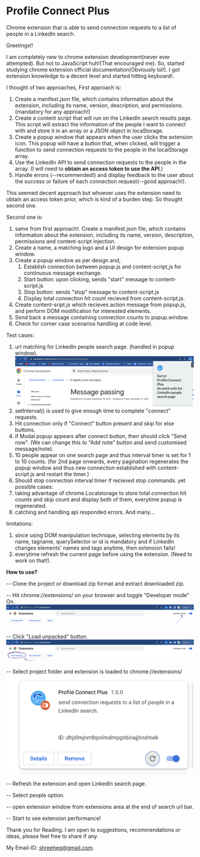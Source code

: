 # Profile Connect Plus
Chrome extension that is able to send connection requests to a list of people in a LinkedIn search.

Greetings!!

I am completely new to chrome extension development(never ever attempted). But not to JavaScript huh!(That encouraged me).
So, started studying chrome extension official documentation(Obviously lol!). I got extension knowledge to a decent level and started hitting keyboard!.

I thought of two approaches,
First approach is:
1. Create a manifest.json file, which contains information about the extension, including its name, version, description, and permissions. (mandatory for any approach!)
2. Create a content script that will run on the LinkedIn search results page. This script will extract the information of the people I want to connect with and store it in an array or a JSON object in locaStorage.
3. Create a popup window that appears when the user clicks the extension icon. This popup will have a button that, when clicked, will trigger a function to send connection requests to the people in the localStorage array.
4. Use the LinkedIn API to send connection requests to the people in the array. (I will need to **obtain an access token to use the API**.)
5. Handle errors (--recommended!) and display feedback to the user about the success or failure of each connection request(--good approach!).

This seemed decent approach but whoever uses the extension need to obtain an access token prior, which is kind of a burden step. So thought second one.

Second one is:
1. same from first approach!. Create a manifest.json file, which contains information about the extension, including its name, version, description, permissions and content-script injection.
2. Create a name, a matching logo and a UI design for extension popup window.
3. Create a popup window as per design and,
    1. Establish connection between popup.js and content-script,js for continuous message exchange.
    1. Start button: upon clicking, sends "start" message to content-script.js
    2. Stop button: sends "stop" message to content-script.js
    3. Display total connection hit count recieved from content-script.js.
4. Create content-sript.js which recieves action message from popup.js, and perform DOM modification for interested elements.
5. Send back a message containing connection counts to popup.window.
5. Check for corner case scenarios handling at code level.

Test cases:
1. url matching for LinkedIn people search page. (handled in popup window).
![Screenshot](images/urlnotmatching.png)
2. setInterval() is used to give enough time to complete "connect" requests.
3. Hit connection only if "Connect" button present and skip for else buttons.
4. if Modal popup appears after connect button, then should click "Send now". (We can change this to "Add note" button and send customised message/note). 
5. 10 people appear on one search page and thus interval timer is set for 1 to 10 counts. (for 2nd page onwards, every pagination regenerates the popup window and thus new connection established with content-script.js and restart the timer.)
6. Should stop connection interval timer if recieved stop commands.
yet possible cases:
1. taking advantage of chrome.Localstorage to store total connection hit counts and skip count and display both of them, everytime popup is regenerated.
2. catching and handling api responded errors. And many...

limitations:
1. since using DOM manipulation technique, selecting elements by its name, tagname, querySelector or id is mandatory and if LinkedIn changes elements' names and tags anytime, then extension fails!
2. everytime refresh the current page before using the extension. (Need to work on that!).

**How to use?**

-- Clone the project or download zip format and extract downloaded zip.

-- Hit chrome://extensions/ on your browser and toggle "Developer mode" On.
    ![Screenshot](images/extension.png)
    
-- Click "Load unpacked" button.
    ![Screenshot](images/loadproject.png)
    
-- Select project folder and extension is loaded to chrome://extensions/
    ![Screenshot](images/extensionapp.png)
    
-- Refresh the extension and open LinkedIn search page.

-- Select people option.

-- open extension window from extensions area at the end of search url bar.

-- Start to see extension performance!


Thank you for Reading. I am open to suggestions, recommendations or ideas, please feel free to share if any.

My Email-ID: shreeheg@gmail.com.
